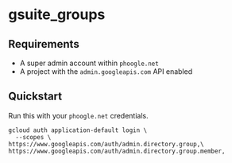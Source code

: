 # gsuite_groups

## Requirements

- A super admin account within `phoogle.net`
- A project with the `admin.googleapis.com` API enabled

## Quickstart

Run this with your `phoogle.net` credentials.

```
gcloud auth application-default login \
  --scopes \
https://www.googleapis.com/auth/admin.directory.group,\
https://www.googleapis.com/auth/admin.directory.group.member,
```
